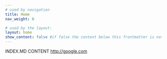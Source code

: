 ```yaml
---
# used by navigation
title: Home
nav_weight: 0

# used by the layout:
layout: home
show_content: false #if false the content below this frontmatter is not displayed, and only _home-items are shown
---
```


INDEX.MD CONTENT
<http://google.com>
